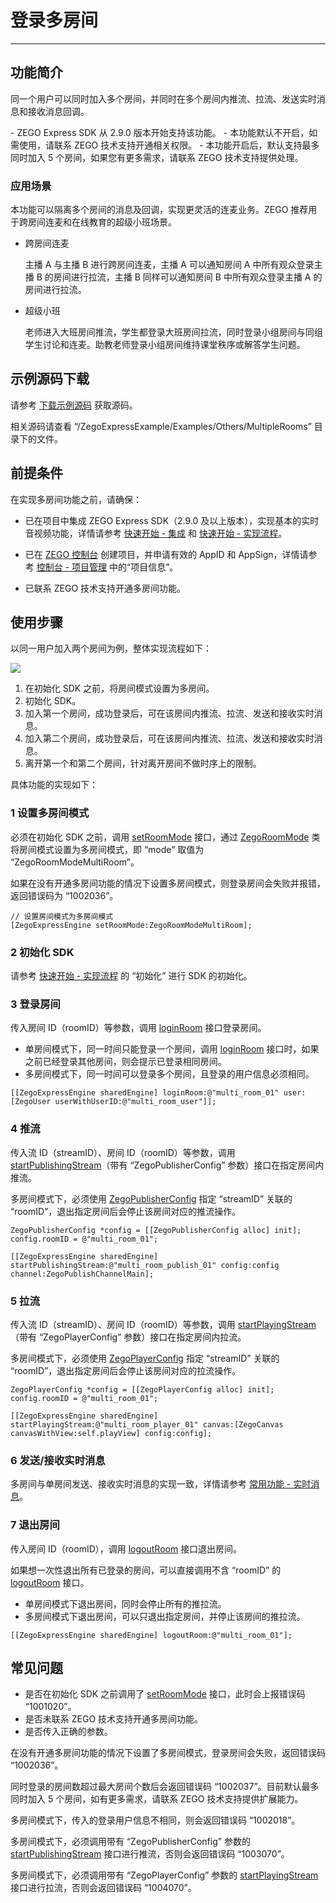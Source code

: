 # 登录多房间

---

## 功能简介

同一个用户可以同时加入多个房间，并同时在多个房间内推流、拉流、发送实时消息和接收消息回调。

<Note title="说明">
- ZEGO Express SDK 从 2.9.0 版本开始支持该功能。
- 本功能默认不开启，如需使用，请联系 ZEGO 技术支持开通相关权限。
- 本功能开启后，默认支持最多同时加入 5 个房间，如果您有更多需求，请联系 ZEGO 技术支持提供处理。
</Note>


### 应用场景

本功能可以隔离多个房间的消息及回调，实现更灵活的连麦业务。ZEGO 推荐用于跨房间连麦和在线教育的超级小班场景。

- 跨房间连麦

    主播 A 与主播 B 进行跨房间连麦，主播 A 可以通知房间 A 中所有观众登录主播 B 的房间进行拉流，主播 B 同样可以通知房间 B 中所有观众登录主播 A 的房间进行拉流。


- 超级小班

    老师进入大班房间推流，学生都登录大班房间拉流，同时登录小组房间与同组学生讨论和连麦。助教老师登录小组房间维持课堂秩序或解答学生问题。


## 示例源码下载

请参考 [下载示例源码](https://doc-zh.zego.im/article/3127) 获取源码。

相关源码请查看 “/ZegoExpressExample/Examples/Others/MultipleRooms” 目录下的文件。

## 前提条件

在实现多房间功能之前，请确保：

- 已在项目中集成 ZEGO Express SDK（2.9.0 及以上版本），实现基本的实时音视频功能，详情请参考 [快速开始 - 集成](https://doc-zh.zego.im/article/1400) 和 [快速开始 - 实现流程](https://doc-zh.zego.im/article/7629)。
- 已在 [ZEGO 控制台](https://console.zego.im) 创建项目，并申请有效的 AppID 和 AppSign，详情请参考 [控制台 - 项目管理](/console/project-info) 中的“项目信息”。

- 已联系 ZEGO 技术支持开通多房间功能。


## 使用步骤

以同一用户加入两个房间为例，整体实现流程如下：

<Frame width="512" height="auto" caption=""><img src="https://doc-media.zego.im/sdk-doc/Pics/Common/MultiRoom/MultiRoom_new.png" /></Frame>

1. 在初始化 SDK 之前，将房间模式设置为多房间。
2. 初始化 SDK。
3. 加入第一个房间，成功登录后，可在该房间内推流、拉流、发送和接收实时消息。
4. 加入第二个房间，成功登录后，可在该房间内推流、拉流、发送和接收实时消息。
5. 离开第一个和第二个房间，针对离开房间不做时序上的限制。

具体功能的实现如下：


### 1 设置多房间模式

必须在初始化 SDK 之前，调用 [setRoomMode](https://doc-zh.zego.im/article/api?doc=Express_Video_SDK_API~objective-c_macos~class~ZegoExpressEngine#set-room-mode) 接口，通过 [ZegoRoomMode](https://doc-zh.zego.im/article/api?doc=Express_Video_SDK_API~objective-c_macos~enum~ZegoRoomMode) 类将房间模式设置为多房间模式，即 “mode” 取值为 “ZegoRoomModeMultiRoom”。

<Note title="说明">


如果在没有开通多房间功能的情况下设置多房间模式，则登录房间会失败并报错，返回错误码为 “1002036”。
</Note>

```objc
// 设置房间模式为多房间模式
[ZegoExpressEngine setRoomMode:ZegoRoomModeMultiRoom];
```

### 2 初始化 SDK

请参考 [快速开始 - 实现流程](https://doc-zh.zego.im/article/7629#initialization) 的 “初始化”  进行 SDK 的初始化。

### 3 登录房间


传入房间 ID（roomID）等参数，调用 [loginRoom](https://doc-zh.zego.im/article/api?doc=Express_Video_SDK_API~objective-c_macos~class~ZegoExpressEngine#login-room-user) 接口登录房间。

- 单房间模式下，同一时间只能登录一个房间，调用 [loginRoom](https://doc-zh.zego.im/article/api?doc=Express_Video_SDK_API~objective-c_macos~class~ZegoExpressEngine#login-room-user) 接口时，如果之前已经登录其他房间，则会提示已登录相同房间。
- 多房间模式下，同一时间可以登录多个房间，且登录的用户信息必须相同。

```objc
[[ZegoExpressEngine sharedEngine] loginRoom:@"multi_room_01" user:[ZegoUser userWithUserID:@"multi_room_user"]];
```


### 4 推流

传入流 ID（streamID）、房间 ID（roomID）等参数，调用 [startPublishingStream](https://doc-zh.zego.im/article/api?doc=Express_Video_SDK_API~ObjectiveC_ios~class~zego-express-engine&jumpType=route#start-publishing-stream-config-channel)（带有 “ZegoPublisherConfig” 参数）接口在指定房间内推流。

<Warning title="注意">



多房间模式下，必须使用 [ZegoPublisherConfig](https://doc-zh.zego.im/article/api?doc=Express_Video_SDK_API~objective-c_macos~class~ZegoPublisherConfig) 指定 “streamID” 关联的 “roomID”，退出指定房间后会停止该房间对应的推流操作。
</Warning>


```objc
ZegoPublisherConfig *config = [[ZegoPublisherConfig alloc] init];
config.roomID = @"multi_room_01";

[[ZegoExpressEngine sharedEngine] startPublishingStream:@"multi_room_publish_01" config:config channel:ZegoPublishChannelMain];
```


### 5 拉流

传入流 ID（streamID）、房间 ID（roomID）等参数，调用 [startPlayingStream](https://doc-zh.zego.im/article/api?doc=Express_Video_SDK_API~ObjectiveC_ios~class~zego-express-engine&jumpType=route#start-playing-stream-canvas-config)（带有 “ZegoPlayerConfig” 参数）接口在指定房间内拉流。

<Warning title="注意">


多房间模式下，必须使用 [ZegoPlayerConfig](https://doc-zh.zego.im/article/api?doc=Express_Video_SDK_API~objective-c_macos~class~ZegoPlayerConfig) 指定 “streamID” 关联的 “roomID”，退出指定房间后会停止该房间对应的拉流操作。
</Warning>

```objc
ZegoPlayerConfig *config = [[ZegoPlayerConfig alloc] init];
config.roomID = @"multi_room_01";

[[ZegoExpressEngine sharedEngine] startPlayingStream:@"multi_room_player_01" canvas:[ZegoCanvas canvasWithView:self.playView] config:config];
```


### 6 发送/接收实时消息

多房间与单房间发送、接收实时消息的实现一致，详情请参考 [常用功能 - 实时消息](https://doc-zh.zego.im/article/5137)。

### 7 退出房间

传入房间 ID（roomID），调用 [logoutRoom](https://doc-zh.zego.im/article/api?doc=Express_Video_SDK_API~objective-c_macos~class~ZegoExpressEngine#logout-room) 接口退出房间。

<Note title="说明">



如果想一次性退出所有已登录的房间，可以直接调用不含 “roomID” 的 [logoutRoom](https://doc-zh.zego.im/article/api?doc=Express_Video_SDK_API~objective-c_macos~class~ZegoExpressEngine#logout-room) 接口。
</Note>

- 单房间模式下退出房间，同时会停止所有的推拉流。
- 多房间模式下退出房间，可以只退出指定房间，并停止该房间的推拉流。


```objc
[[ZegoExpressEngine sharedEngine] logoutRoom:@"multi_room_01"];
```


## 常见问题

<Accordion title="调用 setRoomMode 接口返回失败，是什么原因？" defaultOpen="false">

- 是否在初始化 SDK 之前调用了 [setRoomMode](https://doc-zh.zego.im/article/api?doc=Express_Video_SDK_API~objective-c_macos~class~ZegoExpressEngine#set-room-mode) 接口，此时会上报错误码 “1001020”。
- 是否未联系 ZEGO 技术支持开通多房间功能。
- 是否传入正确的参数。
</Accordion>

<Accordion title="调用 loginRoom 登录失败，错误码为 “1002036”，是什么原因？" defaultOpen="false">

在没有开通多房间功能的情况下设置了多房间模式，登录房间会失败，返回错误码 “1002036”。
</Accordion>

<Accordion title="调用 loginRoom 登录失败，错误码为 “1002037”，是什么原因？" defaultOpen="false">

同时登录的房间数超过最大房间个数后会返回错误码 “1002037”。目前默认最多同时加入 5 个房间，如有更多需求，请联系 ZEGO 技术支持提供扩展能力。
</Accordion>

<Accordion title="调用 loginRoom 登录失败，错误码为 “1002018”，是什么原因？" defaultOpen="false">

多房间模式下，传入的登录用户信息不相同，则会返回错误码 “1002018”。
</Accordion>

<Accordion title="调用 startPublishingStream 推流失败，错误码为 “1003070”，是什么原因？" defaultOpen="false">

多房间模式下，必须调用带有 “ZegoPublisherConfig” 参数的 [startPublishingStream](https://doc-zh.zego.im/article/api?doc=Express_Video_SDK_API~ObjectiveC_ios~class~zego-express-engine&jumpType=route#start-publishing-stream-config-channel) 接口进行推流，否则会返回错误码 “1003070”。
</Accordion>

<Accordion title="调用 startPlayingStream 拉流失败，错误码为 “1004070”，是什么原因？" defaultOpen="false">

多房间模式下，必须调用带有 “ZegoPlayerConfig” 参数的 [startPlayingStream](https://doc-zh.zego.im/article/api?doc=Express_Video_SDK_API~ObjectiveC_ios~class~zego-express-engine&jumpType=route#start-playing-stream-canvas-config) 接口进行拉流，否则会返回错误码 “1004070”。
</Accordion>

<Content />